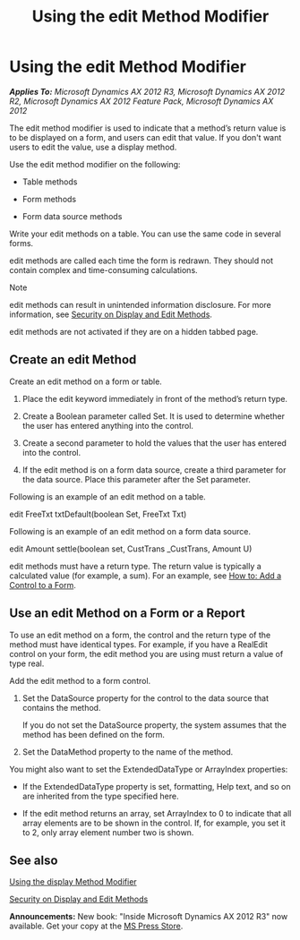 ﻿---
title: Using the edit Method Modifier
TOCTitle: Using the edit Method Modifier
ms:assetid: 438f8d41-4f65-4784-9e2c-6c5ec2b10b1d
ms:mtpsurl: https://msdn.microsoft.com/en-us/library/Aa637541(v=AX.60)
ms:contentKeyID: 35242955
ms.date: 05/18/2015
mtps_version: v=AX.60
---

# Using the edit Method Modifier 


_**Applies To:** Microsoft Dynamics AX 2012 R3, Microsoft Dynamics AX 2012 R2, Microsoft Dynamics AX 2012 Feature Pack, Microsoft Dynamics AX 2012_

The edit method modifier is used to indicate that a method’s return value is to be displayed on a form, and users can edit that value. If you don't want users to edit the value, use a display method.

Use the edit method modifier on the following:

  - Table methods

  - Form methods

  - Form data source methods

Write your edit methods on a table. You can use the same code in several forms.

edit methods are called each time the form is redrawn. They should not contain complex and time-consuming calculations.


> [!NOTE]
> <P>edit methods can result in unintended information disclosure. For more information, see <A href="security-on-display-and-edit-methods.md">Security on Display and Edit Methods</A>.</P>
> <P>edit methods are not activated if they are on a hidden tabbed page.</P>



## Create an edit Method

Create an edit method on a form or table.

1.  Place the edit keyword immediately in front of the method’s return type.

2.  Create a Boolean parameter called Set. It is used to determine whether the user has entered anything into the control.

3.  Create a second parameter to hold the values that the user has entered into the control.

4.  If the edit method is on a form data source, create a third parameter for the data source. Place this parameter after the Set parameter.

Following is an example of an edit method on a table.

edit FreeTxt txtDefault(boolean Set, FreeTxt Txt)

Following is an example of an edit method on a form data source.

edit Amount settle(boolean set, CustTrans \_CustTrans, Amount U)

edit methods must have a return type. The return value is typically a calculated value (for example, a sum). For an example, see [How to: Add a Control to a Form](how-to-add-a-control-to-a-form.md).

## Use an edit Method on a Form or a Report

To use an edit method on a form, the control and the return type of the method must have identical types. For example, if you have a RealEdit control on your form, the edit method you are using must return a value of type real.

Add the edit method to a form control.

1.  Set the DataSource property for the control to the data source that contains the method.
    
    If you do not set the DataSource property, the system assumes that the method has been defined on the form.

2.  Set the DataMethod property to the name of the method.

You might also want to set the ExtendedDataType or ArrayIndex properties:

  - If the ExtendedDataType property is set, formatting, Help text, and so on are inherited from the type specified here.

  - If the edit method returns an array, set ArrayIndex to 0 to indicate that all array elements are to be shown in the control. If, for example, you set it to 2, only array element number two is shown.

## See also

[Using the display Method Modifier](using-the-display-method-modifier.md)

[Security on Display and Edit Methods](security-on-display-and-edit-methods.md)

  
**Announcements:** New book: "Inside Microsoft Dynamics AX 2012 R3" now available. Get your copy at the [MS Press Store](https://www.microsoftpressstore.com/store/inside-microsoft-dynamics-ax-2012-r3-9780735685109).

